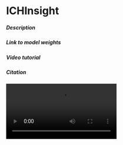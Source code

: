 # ICHInsight

##### Description
##### Link to model weights
##### Video tutorial

##### Citation

<video src="https://raw.githubusercontent.com/ales-git/ICHInsight/master/web_app/Tutorial.mp4" controls="controls" style="max-width: 100%;">
  Your browser does not support the video tag.
</video>